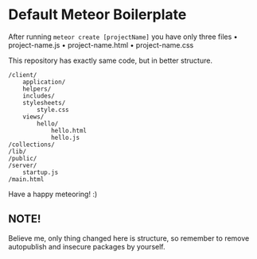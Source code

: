# Default Meteor Boilerplate

After running `meteor create [projectName]` you have only three files
	• project-name.js
	• project-name.html
	• project-name.css

This repository has exactly same code, but in better structure.

	/client/
		application/
		helpers/
		includes/
		stylesheets/
			style.css
		views/
			hello/
				hello.html
				hello.js
	/collections/
	/lib/
	/public/
	/server/
		startup.js
	/main.html

Have a happy meteoring! :)

## NOTE!
Believe me, only thing changed here is structure, so remember to remove autopublish and insecure packages by yourself.
